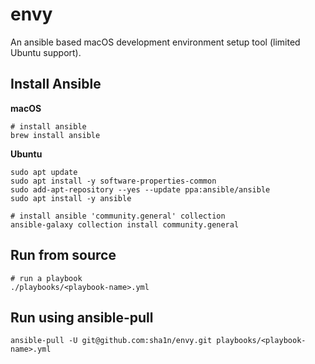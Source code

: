 # envy
An ansible based macOS development environment setup tool (limited Ubuntu support).

## Install Ansible
**macOS**
```
# install ansible
brew install ansible
```

**Ubuntu**
```
sudo apt update
sudo apt install -y software-properties-common
sudo add-apt-repository --yes --update ppa:ansible/ansible
sudo apt install -y ansible

# install ansible 'community.general' collection
ansible-galaxy collection install community.general
```

## Run from source
```
# run a playbook
./playbooks/<playbook-name>.yml
```

## Run using ansible-pull
```
ansible-pull -U git@github.com:sha1n/envy.git playbooks/<playbook-name>.yml
```